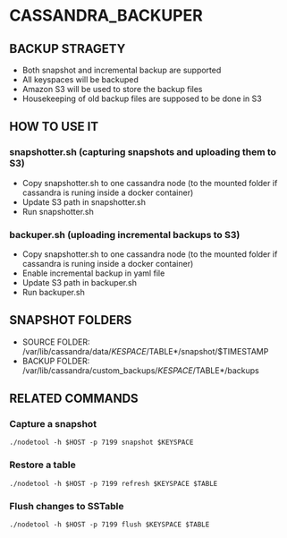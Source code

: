# CASSANDRA_BACKUPER

## BACKUP STRAGETY
- Both snapshot and incremental backup are supported
- All keyspaces will be backuped
- Amazon S3 will be used to store the backup files
- Housekeeping of old backup files are supposed to be done in S3


## HOW TO USE IT
### snapshotter.sh (capturing snapshots and uploading them to S3)

- Copy snapshotter.sh to one cassandra node (to the mounted folder if cassandra is runing inside a docker container)
- Update S3 path in snapshotter.sh
- Run snapshotter.sh

### backuper.sh (uploading incremental backups to S3)
- Copy snapshotter.sh to one cassandra node (to the mounted folder if cassandra is runing inside a docker container)
- Enable incremental backup in yaml file
- Update S3 path in backuper.sh
- Run backuper.sh


## SNAPSHOT FOLDERS
- SOURCE FOLDER: /var/lib/cassandra/data/$KESPACE/$TABLE*/snapshot/$TIMESTAMP
- BACKUP FOLDER: /var/lib/cassandra/custom_backups/$KESPACE/$TABLE*/backups


## RELATED COMMANDS
### Capture a snapshot
```
./nodetool -h $HOST -p 7199 snapshot $KEYSPACE
```

### Restore a table
```
./nodetool -h $HOST -p 7199 refresh $KEYSPACE $TABLE
```

### Flush changes to SSTable
```
./nodetool -h $HOST -p 7199 flush $KEYSPACE $TABLE
```
